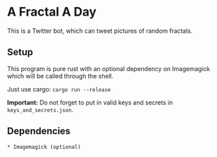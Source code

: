 # A Fractal A Day

This is a Twitter bot, which can tweet pictures of random fractals.

## Setup

This program is pure rust with an optional dependency on Imagemagick
which will be called through the shell.

Just use cargo: `cargo run --release`

**Important:** Do not forget to put in valid keys and secrets in `keys_and_secrets.json`.

## Dependencies

    * Imagemagick (optional)
